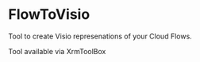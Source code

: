 # FlowToVisio

Tool to create Visio represenations of your Cloud Flows.

Tool available via XrmToolBox 

